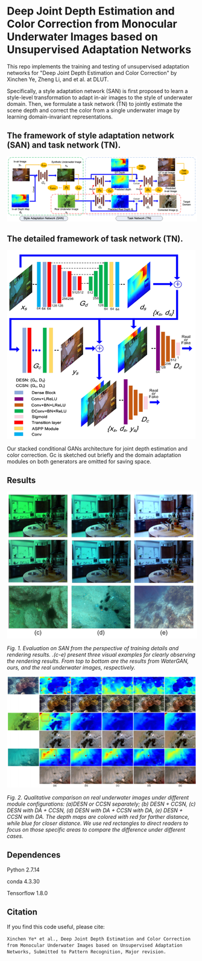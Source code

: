 # Deep Joint Depth Estimation and Color Correction from Monocular Underwater Images based on Unsupervised Adaptation Networks

This repo implements the training and testing of unsupervised adaptation networks for "Deep Joint Depth Estimation and Color Correction" by Xinchen Ye, Zheng Li, and et al. at DLUT.

Specifically, a style adaptation network (SAN) is first proposed to learn a style-level transformation to adapt in-air images to the style of underwater domain. Then, we formulate a task network (TN) to jointly estimate the scene depth and correct the color from a single underwater image by learning domain-invariant representations.

## The framework of style adaptation network (SAN) and task network (TN).

![](https://github.com/2017lizheng/DESN-CCSN/blob/master/images/frame.png)

## The detailed framework of task network (TN).

<img src="https://github.com/2017lizheng/DESN-CCSN/blob/master/images/TNframe.png"  width="500" height="500">

Our stacked conditional GANs architecture for joint depth estimation and color correction. Gc is sketched out briefly and the domain adaptation modules on both generators are omitted for saving space.


## Results
![](https://github.com/2017lizheng/DESN-CCSN/blob/master/images/SAN.png)

*Fig. 1. Evaluation on SAN from the perspective of training details and rendering results. .(c-e) present three visual examples for clearly observing the rendering results. From top to bottom are the results from WaterGAN, ours, and the real underwater images, respectively.*

![](https://github.com/2017lizheng/DESN-CCSN/blob/master/images/TN.png)

*Fig. 2. Qualitative comparison on real underwater images under different module configurations: (a)DESN or CCSN separately; (b) DESN + CCSN, (c) DESN with DA + CCSN, (d) DESN with DA + CCSN with DA, (e) DESN + CCSN with DA. The depth maps are colored with red for farther distance, while blue for closer distance. We use red rectangles to direct readers to focus on those specific areas to compare the difference under different cases.*



## Dependences

Python 2.7.14 

conda 4.3.30

Tensorflow 1.8.0

## Citation 
If you find this code useful, please cite:

` Xinchen Ye* et al., Deep Joint Depth Estimation and Color Correction from Monocular Underwater Images based on Unsupervised Adaptation Networks, Submitted to Pattern Recognition, Major revision. `


